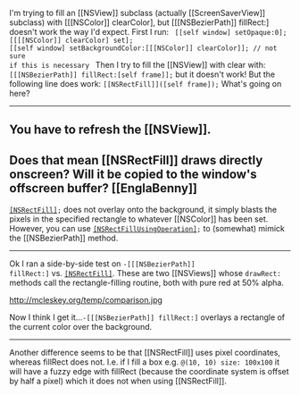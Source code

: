 

I'm trying to fill an [[NSView]] subclass (actually [[ScreenSaverView]] subclass) with [[[NSColor]] clearColor], but [[[NSBezierPath]] fillRect:] doesn't work the way I'd expect. First I run:
<code>
[[self window] setOpaque:0];
[[[[NSColor]] clearColor] set];
[[self window] setBackgroundColor:[[[NSColor]] clearColor]]; // not sure if this is necessary
</code>
Then I try to fill the [[NSView]] with clear with:
<code>[[[NSBezierPath]] fillRect:[self frame]];</code>
but it doesn't work! But the following line does work:
<code>[[NSRectFill]]([self frame]);</code>
What's going on here?

----

You have to refresh the [[NSView]].
----
Does that mean [[NSRectFill]] draws directly onscreen? Will it be copied to the window's offscreen buffer? [[EnglaBenny]]
----
<code>[[NSRectFill]](...);</code> does not overlay onto the background, it simply blasts the pixels in the specified rectangle to whatever [[NSColor]] has been set. However, you can use <code>[[NSRectFillUsingOperation]](...);</code> to (somewhat) mimick the [[NSBezierPath]] method.

----

Ok I ran a side-by-side test on <code>-[[[NSBezierPath]] fillRect:]</code> vs. <code>[[NSRectFill]]()</code>. These are two [[NSViews]] whose <code>drawRect:</code> methods call the rectangle-filling routine, both with pure red at 50% alpha.

http://mcleskey.org/temp/comparison.jpg

Now I think I get it...<code>-[[[NSBezierPath]] fillRect:]</code> overlays a rectangle of the current color over the background.

----

Another difference seems to be that [[NSRectFill]] uses pixel coordinates, whereas fillRect does not.  I.e. if I fill a box e.g. <code>@(10, 10) size: 100x100</code> it will have a fuzzy edge with fillRect (because the coordinate system is offset by half a pixel) which it does not when using [[NSRectFill]].